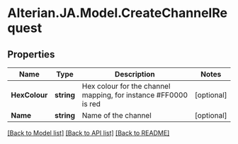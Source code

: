 # Alterian.JA.Model.CreateChannelRequest

## Properties

Name | Type | Description | Notes
------------ | ------------- | ------------- | -------------
**HexColour** | **string** | Hex colour for the channel mapping, for instance #FF0000 is red | [optional] 
**Name** | **string** | Name of the channel | [optional] 

[[Back to Model list]](../README.md#documentation-for-models) [[Back to API list]](../README.md#documentation-for-api-endpoints) [[Back to README]](../README.md)

